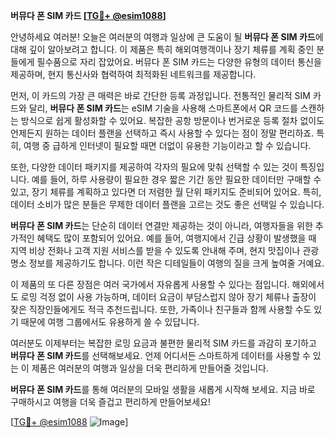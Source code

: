 **버뮤다 폰 SIM 카드 [[TG💪+ @esim1088](https://t.me/s/esim1088)]**

안녕하세요 여러분! 오늘은 여러분의 여행과 일상에 큰 도움이 될 **버뮤다 폰 SIM 카드**에 대해 깊이 알아보려고 합니다. 이 제품은 특히 해외여행객이나 장기 체류를 계획 중인 분들에게 필수품으로 자리 잡았어요. 버뮤다 폰 SIM 카드는 다양한 유형의 데이터 통신을 제공하며, 현지 통신사와 협력하여 최적화된 네트워크를 제공합니다.

먼저, 이 카드의 가장 큰 매력은 바로 간단한 등록 과정입니다. 전통적인 물리적 SIM 카드와 달리, **버뮤다 폰 SIM 카드**는 eSIM 기술을 사용해 스마트폰에서 QR 코드를 스캔하는 방식으로 쉽게 활성화할 수 있어요. 복잡한 공항 방문이나 번거로운 등록 절차 없이도 언제든지 원하는 데이터 플랜을 선택하고 즉시 사용할 수 있다는 점이 정말 편리하죠. 특히, 여행 중 급하게 인터넷이 필요할 때면 더없이 유용한 기능이라고 할 수 있습니다.

또한, 다양한 데이터 패키지를 제공하여 각자의 필요에 맞춰 선택할 수 있는 것이 특징입니다. 예를 들어, 하루 사용량이 필요한 경우 짧은 기간 동안 필요한 데이터만 구매할 수 있고, 장기 체류를 계획하고 있다면 더 저렴한 월 단위 패키지도 준비되어 있어요. 특히, 데이터 소비가 많은 분들은 무제한 데이터 플랜을 고르는 것도 좋은 선택일 수 있습니다.

**버뮤다 폰 SIM 카드**는 단순히 데이터 연결만 제공하는 것이 아니라, 여행자들을 위한 추가적인 혜택도 많이 포함되어 있어요. 예를 들어, 여행지에서 긴급 상황이 발생했을 때 지역 비상 전화나 고객 지원 서비스를 받을 수 있도록 안내해 주며, 현지 맛집이나 관광 명소 정보를 제공하기도 합니다. 이런 작은 디테일들이 여행의 질을 크게 높여줄 거예요.

이 제품의 또 다른 장점은 여러 국가에서 자유롭게 사용할 수 있다는 점입니다. 해외에서도 로밍 걱정 없이 사용 가능하며, 데이터 요금이 부담스럽지 않아 장기 체류나 출장이 잦은 직장인들에게도 적극 추천드립니다. 또한, 가족이나 친구들과 함께 사용할 수도 있기 때문에 여행 그룹에서도 유용하게 쓸 수 있답니다.

여러분도 이제부터는 복잡한 로밍 요금과 불편한 물리적 SIM 카드를 과감히 포기하고 **버뮤다 폰 SIM 카드**를 선택해보세요. 언제 어디서든 스마트하게 데이터를 사용할 수 있는 이 제품은 여러분의 여행과 일상을 더욱 편리하게 만들어줄 것입니다.

**버뮤다 폰 SIM 카드**를 통해 여러분의 모바일 생활을 새롭게 시작해 보세요. 지금 바로 구매하시고 여행을 더욱 즐겁고 편리하게 만들어보세요! 

[[TG💪+ @esim1088](https://t.me/s/esim1088) ![Image](https://i.postimg.cc/Y0z9fWf4/image.png)]